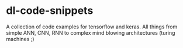 # dl-code-snippets
A collection of code examples for tensorflow and keras. All things from simple ANN, CNN, RNN to complex mind blowing architectures (turing machines ;)
